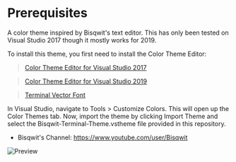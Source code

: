 # Prerequisites

A color theme inspired by Bisqwit's text editor. This has only been tested on Visual Studio 2017 though it mostly works for 2019.

To install this theme, you first need to install the Color Theme Editor:

> [Color Theme Editor for Visual Studio 2017](https://marketplace.visualstudio.com/items?itemName=VisualStudioPlatformTeam.VisualStudio2017ColorThemeEditor)

> [Color Theme Editor for Visual Studio 2019](https://marketplace.visualstudio.com/items?itemName=VisualStudioPlatformTeam.VisualStudio2019ColorThemeEditor)

> [Terminal Vector Font](http://www.yohng.com/software/terminalvector.html)

In Visual Studio, navigate to Tools > Customize Colors. This will open up the Color Themes tab. Now, import the theme by clicking Import Theme and select the Bisqwit-Terminal-Theme.vstheme file provided in this repository.

* Bisqwit's Channel: https://www.youtube.com/user/Bisqwit

![Preview](https://i.imgur.com/XCut36X.png)
